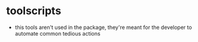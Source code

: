 # toolscripts

- this tools aren't used in the package, they're meant for the developer to automate common tedious actions
